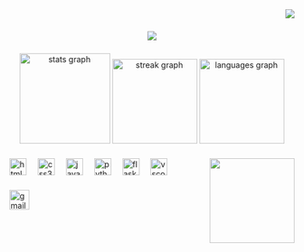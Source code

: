 <img align="right" src='https://visitor-badge.laobi.icu/badge?page_id=SudhanParajuli.sudhanparajuli'/>
<h1 align="center">
  <a href="https://git.io/typing-svg">
    <img src="https://readme-typing-svg.demolab.com?font=Fira+Code&weight=500&size=21&pause=1000&color=0900F7&center=true&vCenter=true&width=700&height=70&lines=Hi+%F0%9F%91%8B!+My+name+is+Sudhan+Parajuli.;+I+am+a+Full+Stack+Developer+from+Nepal.">
  </a>
</h1>


###

<div align="center">
  <img src="https://github-readme-stats.vercel.app/api?username=sudhanparajuli&hide_title=false&hide_rank=false&show_icons=true&include_all_commits=true&count_private=true&disable_animations=false&theme=blue-green&locale=en&hide_border=false&custom_title=Sudhan%20Parajuli" height="160" alt="stats graph"  />
  <img src="https://streak-stats.demolab.com?user=sudhanparajuli&locale=en&mode=weekly&theme=vision-friendly-dark&hide_border=false&border_radius=5&date_format=M%20j%5B,%20Y%5D" height="150" alt="streak graph"  />
  <img src="https://github-readme-stats.vercel.app/api/top-langs?username=sudhanparajuli&locale=en&hide_title=false&layout=compact&card_width=320&langs_count=10&theme=monokai&hide_border=false" height="150" alt="languages graph"  />
</div>

###

<img align="right" height="150" src="https://i.giphy.com/media/v1.Y2lkPTc5MGI3NjExOTNzc2I3MHZtZHM4OWlzaDdmbGhlZDlsZTFxY2N0cnZ0eGxvMnpqdSZlcD12MV9pbnRlcm5hbF9naWZfYnlfaWQmY3Q9Zw/VTtANKl0beDFQRLDTh/giphy.gif" />

###

<div align="left">
  <img src="https://cdn.jsdelivr.net/gh/devicons/devicon/icons/html5/html5-plain-wordmark.svg" height="30" alt="html5 logo"  />
  <img width="12" />
  <img src="https://cdn.jsdelivr.net/gh/devicons/devicon/icons/css3/css3-plain-wordmark.svg" height="30" alt="css3 logo"  />
  <img width="12" />
  <img src="https://cdn.jsdelivr.net/gh/devicons/devicon/icons/javascript/javascript-plain.svg" height="30" alt="javascript logo"  />
  <img width="12" />
  <img src="https://cdn.jsdelivr.net/gh/devicons/devicon/icons/python/python-plain-wordmark.svg" height="30" alt="python logo"  />
  <img width="12" />
  <img src="https://cdn.jsdelivr.net/gh/devicons/devicon/icons/flask/flask-original-wordmark.svg" height="30" alt="flask logo"  />
  <img width="12" />
  <img src="https://cdn.jsdelivr.net/gh/devicons/devicon/icons/vscode/vscode-original.svg" height="30" alt="vscode logo"  />
</div>

###

<div align="left">
  <a href="mailto:dond38480@gmail.com" target="_blank">
    <img src="https://img.shields.io/static/v1?message=Gmail&logo=gmail&label=&color=D14836&logoColor=white&labelColor=&style=for-the-badge" height="35" alt="gmail logo"  />
  </a>
</div>
